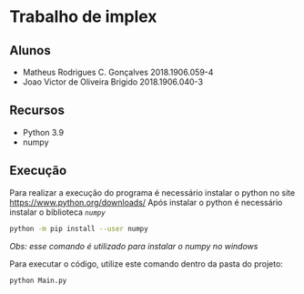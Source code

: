 # Trabalho de implex
## Alunos
* Matheus Rodrigues C. Gonçalves 2018.1906.059-4
* Joao Victor de Oliveira Brigido 2018.1906.040-3

## Recursos
* Python 3.9
* numpy

## Execução
Para realizar a execução do programa é necessário instalar o python no site https://www.python.org/downloads/
Após instalar o python é necessário instalar o biblioteca _`numpy`_

~~~bash
python -m pip install --user numpy
~~~

_Obs: esse comando é utilizado para instalar o numpy no windows_

Para executar o código, utilize este comando dentro da pasta do projeto:
~~~bash 
python Main.py
~~~
